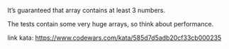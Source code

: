 It’s guaranteed that array contains at least 3 numbers.

The tests contain some very huge arrays, so think about performance.

link kata: https://www.codewars.com/kata/585d7d5adb20cf33cb000235